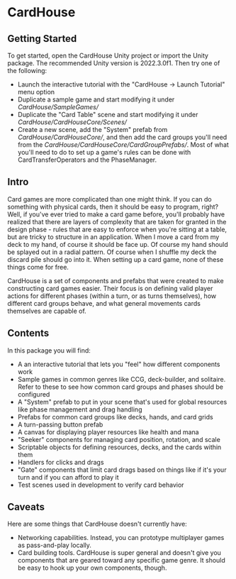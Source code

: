 # CardHouse

## Getting Started
To get started, open the CardHouse Unity project or import the Unity package. The recommended Unity version is 2022.3.0f1. Then try one of the following:
- Launch the interactive tutorial with the "CardHouse -> Launch Tutorial" menu option
- Duplicate a sample game and start modifying it under _CardHouse/SampleGames/_
- Duplicate the "Card Table" scene and start modifying it under _CardHouse/CardHouseCore/Scenes/_
- Create a new scene, add the "System" prefab from _CardHouse/CardHouseCore/_, and then add the card groups you'll need from the _CardHouse/CardHouseCore/CardGroupPrefabs/_. Most of what you'll need to do to set up a game's rules can be done with CardTransferOperators and the PhaseManager.

## Intro
Card games are more complicated than one might think. If you can do something with physical cards, then it should be easy to program, right? Well, if you've ever tried to make a card game before, you'll probably have realized that there are layers of complexity that are taken for granted in the design phase - rules that are easy to enforce when you're sitting at a table, but are tricky to structure in an application. When I move a card from my deck to my hand, of course it should be face up. Of course my hand should be splayed out in a radial pattern. Of course when I shuffle my deck the discard pile should go into it. When setting up a card game, none of these things come for free.

CardHouse is a set of components and prefabs that were created to make constructing card games easier. Their focus is on defining valid player actions for different phases (within a turn, or as turns themselves), how different card groups behave, and what general movements cards themselves are capable of.

## Contents
In this package you will find:
- A an interactive tutorial that lets you "feel" how different components work
- Sample games in common genres like CCG, deck-builder, and solitaire. Refer to these to see how common card groups and phases should be configured
- A "System" prefab to put in your scene that's used for global resources like phase management and drag handling
- Prefabs for common card groups like decks, hands, and card grids
- A turn-passing button prefab
- A canvas for displaying player resources like health and mana
- "Seeker" components for managing card position, rotation, and scale
- Scriptable objects for defining resources, decks, and the cards within them
- Handlers for clicks and drags
- "Gate" components that limit card drags based on things like if it's your turn and if you can afford to play it
- Test scenes used in development to verify card behavior

## Caveats
Here are some things that CardHouse doesn't currently have:
- Networking capabilities. Instead, you can prototype multiplayer games as pass-and-play locally.
- Card building tools. CardHouse is super general and doesn't give you components that are geared toward any specific game genre. It should be easy to hook up your own components, though.
